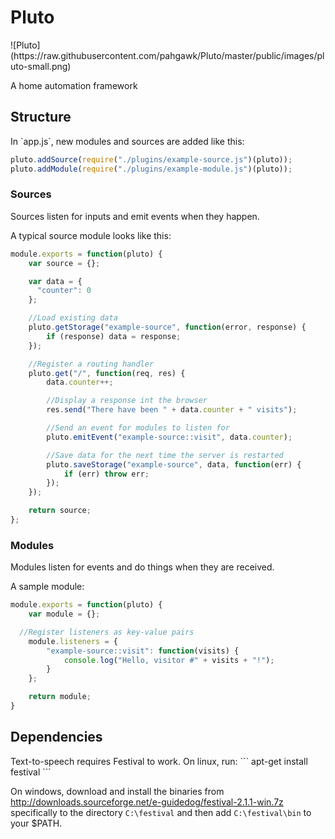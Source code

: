 <h1>Pluto</h1>
![Pluto](https://raw.githubusercontent.com/pahgawk/Pluto/master/public/images/pluto-small.png)

A home automation framework

<h2>Structure</h2>
In `app.js`, new modules and sources are added like this:

```javascript
pluto.addSource(require("./plugins/example-source.js")(pluto));
pluto.addModule(require("./plugins/example-module.js")(pluto));
```

<h3>Sources</h3>
Sources listen for inputs and emit events when they happen.

A typical source module looks like this:
```javascript
module.exports = function(pluto) {
    var source = {};

    var data = {
      "counter": 0
    };

    //Load existing data
    pluto.getStorage("example-source", function(error, response) {
        if (response) data = response;
    });

    //Register a routing handler
    pluto.get("/", function(req, res) {
        data.counter++;

        //Display a response int the browser
        res.send("There have been " + data.counter + " visits");

        //Send an event for modules to listen for
        pluto.emitEvent("example-source::visit", data.counter);

        //Save data for the next time the server is restarted
        pluto.saveStorage("example-source", data, function(err) {
            if (err) throw err;
        });
    });

    return source;
};
```

<h3>Modules</h3>
Modules listen for events and do things when they are received.

A sample module:
```javascript
module.exports = function(pluto) {
    var module = {};

  //Register listeners as key-value pairs
    module.listeners = {
        "example-source::visit": function(visits) {
            console.log("Hello, visitor #" + visits + "!");
        }
    };

    return module;
}
```

<h2>Dependencies</h2>
Text-to-speech requires Festival to work. On linux, run:
```
apt-get install festival
```

On windows, download and install the binaries from http://downloads.sourceforge.net/e-guidedog/festival-2.1.1-win.7z specifically to the directory `C:\festival` and then add `C:\festival\bin` to your $PATH.
